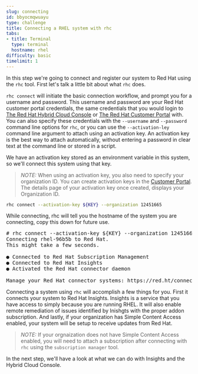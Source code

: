 ```yaml
---
slug: connecting
id: bbyocmqwuayu
type: challenge
title: Connecting a RHEL system with rhc
tabs:
- title: Terminal
  type: terminal
  hostname: rhel
difficulty: basic
timelimit: 1
---
```

In this step we're going to connect and register our system to Red Hat using the `rhc` tool.  First let's talk a little bit about what `rhc` does.

`rhc connect` will initiate the basic connection workflow, and prompt you for a username and password.  This username and password are your Red Hat customer portal credentials, the same credentials that you would login to [The Red Hat Hybrid Cloud Console](https://cloud.redhat.com) or [The Red Hat Customer Portal](https://access.rehdat.com/) with.  You can also specify these credentials with the `--username` and `--password` command line options for `rhc`, or you can use the `--activation-ley` command line argument to attach using an activation key.  An activation key is the best way to attach automatically, without entering a password in clear text at the command line or stored in a script.

We have an activation key stored as an environment variable in this system, so we'll connect this system using that key.

>_NOTE:_ When using an activation key, you also need to specify your organization ID.  You can create activation keys in the [Customer Portal](https://access.redhat.com/management/activation_keys).  The details page of your activation key once created, displays your Organization ID.

```bash
rhc connect --activation-key ${KEY} --organization 12451665
```

While connecting, rhc will tell you the hostname of the system you are connecting, copy this down for future use.

<pre>
# rhc connect --activation-key ${KEY} --organization 12451665
Connecting rhel-96b5b to Red Hat.
This might take a few seconds.

● Connected to Red Hat Subscription Management
● Connected to Red Hat Insights
● Activated the Red Hat connector daemon

Manage your Red Hat connector systems: https://red.ht/connector
</pre>

Connecting a system using `rhc` will accomplish a few things for you.  First it connects your system to Red Hat Insights.  Insights is a service that you have access to simply because you are running RHEL.  It will also enable remote remediation of issues identified by Inishgts with the proper addon subscription.  And lastly, if your organization has Simple Content Access enabled, your system will be setup to receive updates from Red Hat.

>_NOTE:_ If your orgnaization does not have Simple Content Access enabled, you will need to attach a subscription after connecting with `rhc` using the `subscription manager` tool.

In the next step, we'll have a look at what we can do with Insights and the Hybrid Cloud Console.
